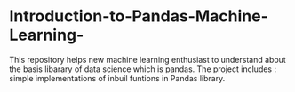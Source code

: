 # Introduction-to-Pandas-Machine-Learning-

This repository helps new machine learning enthusiast to understand about the basis libarary of data science which is pandas.
The project includes :
     simple implementations of inbuil funtions in Pandas library.

